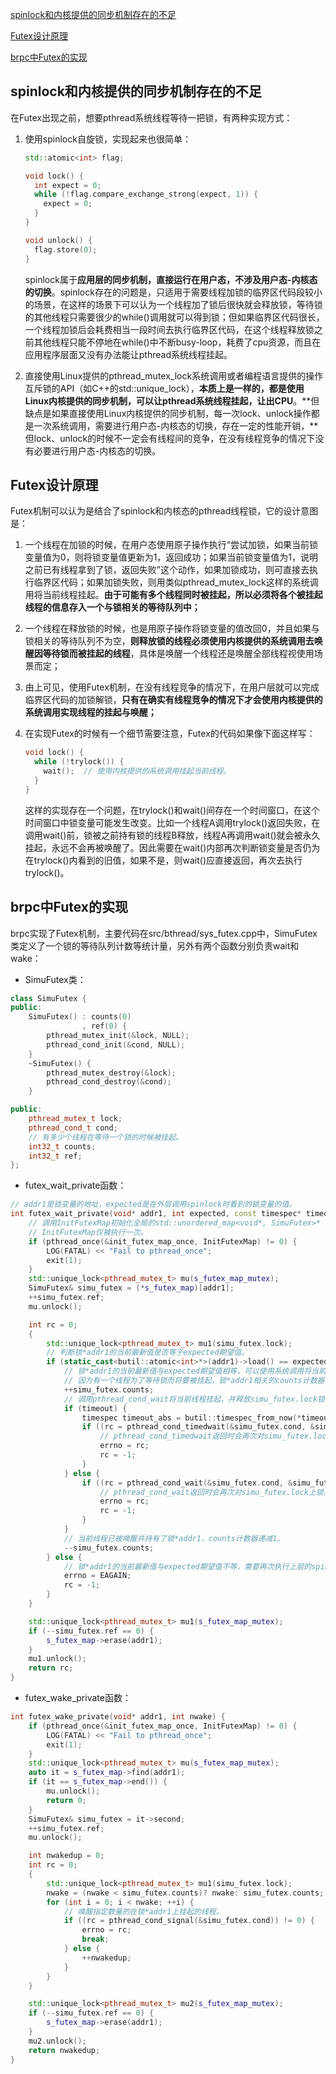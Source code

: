 [spinlock和内核提供的同步机制存在的不足](#spinlock和内核提供的同步机制存在的不足)

[Futex设计原理](#Futex设计原理)

[brpc中Futex的实现](#brpc中Futex的实现)

## spinlock和内核提供的同步机制存在的不足
在Futex出现之前，想要pthread系统线程等待一把锁，有两种实现方式：

1. 使用spinlock自旋锁，实现起来也很简单：

    ```c++
    std::atomic<int> flag;

    void lock() {
      int expect = 0;
      while (!flag.compare_exchange_strong(expect, 1)) {
        expect = 0;
      }
    }

    void unlock() {
      flag.store(0);
    }
    ```

   spinlock属于**应用层的同步机制，直接运行在用户态，不涉及用户态-内核态的切换**。spinlock存在的问题是，只适用于需要线程加锁的临界区代码段较小的场景，在这样的场景下可以认为一个线程加了锁后很快就会释放锁，等待锁的其他线程只需要很少的while()调用就可以得到锁；但如果临界区代码很长，一个线程加锁后会耗费相当一段时间去执行临界区代码，在这个线程释放锁之前其他线程只能不停地在while()中不断busy-loop，耗费了cpu资源，而且在应用程序层面又没有办法能让pthread系统线程挂起。

2. 直接使用Linux提供的pthread_mutex_lock系统调用或者编程语言提供的操作互斥锁的API（如C++的std::unique_lock），**本质上是一样的，都是使用Linux内核提供的同步机制，可以让pthread系统线程挂起，让出CPU**。**但缺点是如果直接使用Linux内核提供的同步机制，每一次lock、unlock操作都是一次系统调用，需要进行用户态-内核态的切换，存在一定的性能开销，**但lock、unlock的时候不一定会有线程间的竞争，在没有线程竞争的情况下没有必要进行用户态-内核态的切换。

## Futex设计原理
Futex机制可以认为是结合了spinlock和内核态的pthread线程锁，它的设计意图是：

1. 一个线程在加锁的时候，在用户态使用原子操作执行“尝试加锁，如果当前锁变量值为0，则将锁变量值更新为1，返回成功；如果当前锁变量值为1，说明之前已有线程拿到了锁，返回失败”这个动作，如果加锁成功，则可直接去执行临界区代码；如果加锁失败，则用类似pthread_mutex_lock这样的系统调用将当前线程挂起。**由于可能有多个线程同时被挂起，所以必须将各个被挂起线程的信息存入一个与锁相关的等待队列中；**

2. 一个线程在释放锁的时候，也是用原子操作将锁变量的值改回0，并且如果与锁相关的等待队列不为空，**则释放锁的线程必须使用内核提供的系统调用去唤醒因等待锁而被挂起的线程**，具体是唤醒一个线程还是唤醒全部线程视使用场景而定；

3. 由上可见，使用Futex机制，在没有线程竞争的情况下，在用户层就可以完成临界区代码的加锁解锁，**只有在确实有线程竞争的情况下才会使用内核提供的系统调用实现线程的挂起与唤醒；**

4. 在实现Futex的时候有一个细节需要注意，Futex的代码如果像下面这样写：

   ```c++
   void lock() {
     while (!trylock()) {
       wait();  // 使用内核提供的系统调用挂起当前线程。
     }
   }
   ```
   
   这样的实现存在一个问题，在trylock()和wait()间存在一个时间窗口，在这个时间窗口中锁变量可能发生改变。比如一个线程A调用trylock()返回失败，在调用wait()前，锁被之前持有锁的线程B释放，线程A再调用wait()就会被永久挂起，永远不会再被唤醒了。因此需要在wait()内部再次判断锁变量是否仍为在trylock()内看到的旧值，如果不是，则wait()应直接返回，再次去执行trylock()。

## brpc中Futex的实现
brpc实现了Futex机制，主要代码在src/bthread/sys_futex.cpp中，SimuFutex类定义了一个锁的等待队列计数等统计量，另外有两个函数分别负责wait和wake：

- SimuFutex类：

```c++
class SimuFutex {
public:
    SimuFutex() : counts(0)
                , ref(0) {
        pthread_mutex_init(&lock, NULL);
        pthread_cond_init(&cond, NULL);
    }
    ~SimuFutex() {
        pthread_mutex_destroy(&lock);
        pthread_cond_destroy(&cond);
    }

public:
    pthread_mutex_t lock;
    pthread_cond_t cond;
    // 有多少个线程在等待一个锁的时候被挂起。
    int32_t counts;
    int32_t ref;
};
```

- futex_wait_private函数：

```c++
// addr1是锁变量的地址，expected是在外层调用spinlock时看到的锁变量的值。
int futex_wait_private(void* addr1, int expected, const timespec* timeout) {
    // 调用InitFutexMap初始化全局的std::unordered_map<void*, SimuFutex>* 类型的s_futex_map，
    // InitFutexMap仅被执行一次。
    if (pthread_once(&init_futex_map_once, InitFutexMap) != 0) {
        LOG(FATAL) << "Fail to pthread_once";
        exit(1);
    }
    std::unique_lock<pthread_mutex_t> mu(s_futex_map_mutex);
    SimuFutex& simu_futex = (*s_futex_map)[addr1];
    ++simu_futex.ref;
    mu.unlock();

    int rc = 0;
    {
        std::unique_lock<pthread_mutex_t> mu1(simu_futex.lock);
        // 判断锁*addr1的当前最新值是否等于expected期望值。
        if (static_cast<butil::atomic<int>*>(addr1)->load() == expected) {
            // 锁*addr1的当前最新值与expected期望值相等，可以使用系统调用将当前线程挂起。
            // 因为有一个线程为了等待锁而将要被挂起，锁*addr1相关的counts计数器需要递增1。
            ++simu_futex.counts;
            // 调用pthread_cond_wait将当前线程挂起，并释放simu_futex.lock锁。
            if (timeout) {
                timespec timeout_abs = butil::timespec_from_now(*timeout);
                if ((rc = pthread_cond_timedwait(&simu_futex.cond, &simu_futex.lock, &timeout_abs)) != 0) {
                    // pthread_cond_timedwait返回时会再次对simu_futex.lock上锁。
                    errno = rc;
                    rc = -1;
                }
            } else {
                if ((rc = pthread_cond_wait(&simu_futex.cond, &simu_futex.lock)) != 0) {
                    // pthread_cond_wait返回时会再次对simu_futex.lock上锁。
                    errno = rc;
                    rc = -1;
                }
            }
            // 当前线程已被唤醒并持有了锁*addr1，counts计数器递减1。
            --simu_futex.counts;
        } else {
            // 锁*addr1的当前最新值与expected期望值不等，需要再次执行上层的spinlock。
            errno = EAGAIN;
            rc = -1;
        }
    }

    std::unique_lock<pthread_mutex_t> mu1(s_futex_map_mutex);
    if (--simu_futex.ref == 0) {
        s_futex_map->erase(addr1);
    }
    mu1.unlock();
    return rc;
}
```

- futex_wake_private函数：

```c++
int futex_wake_private(void* addr1, int nwake) {
    if (pthread_once(&init_futex_map_once, InitFutexMap) != 0) {
        LOG(FATAL) << "Fail to pthread_once";
        exit(1);
    }
    std::unique_lock<pthread_mutex_t> mu(s_futex_map_mutex);
    auto it = s_futex_map->find(addr1);
    if (it == s_futex_map->end()) {
        mu.unlock();
        return 0;
    }
    SimuFutex& simu_futex = it->second;
    ++simu_futex.ref;
    mu.unlock();

    int nwakedup = 0;
    int rc = 0;
    {
        std::unique_lock<pthread_mutex_t> mu1(simu_futex.lock);
        nwake = (nwake < simu_futex.counts)? nwake: simu_futex.counts;
        for (int i = 0; i < nwake; ++i) {
            // 唤醒指定数量的在锁*addr1上挂起的线程。
            if ((rc = pthread_cond_signal(&simu_futex.cond)) != 0) {
                errno = rc;
                break;
            } else {
                ++nwakedup;
            }
        }
    }

    std::unique_lock<pthread_mutex_t> mu2(s_futex_map_mutex);
    if (--simu_futex.ref == 0) {
        s_futex_map->erase(addr1);
    }
    mu2.unlock();
    return nwakedup;
}
```
